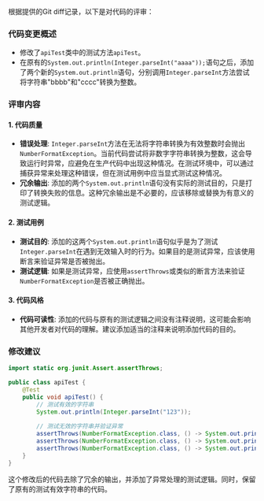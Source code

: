 根据提供的Git diff记录，以下是对代码的评审：

### 代码变更概述
- 修改了`apiTest`类中的测试方法`apiTest`。
- 在原有的`System.out.println(Integer.parseInt("aaaa"));`语句之后，添加了两个新的`System.out.println`语句，分别调用`Integer.parseInt`方法尝试将字符串"bbbb"和"cccc"转换为整数。

### 评审内容

#### 1. 代码质量
- **错误处理**: `Integer.parseInt`方法在无法将字符串转换为有效整数时会抛出`NumberFormatException`。当前代码尝试将非数字字符串转换为整数，这会导致运行时异常，应避免在生产代码中出现这种情况。在测试环境中，可以通过捕获异常来处理这种错误，但在测试用例中应当显式测试这种情况。
- **冗余输出**: 添加的两个`System.out.println`语句没有实际的测试目的，只是打印了转换失败的信息。这种冗余输出是不必要的，应该移除或替换为有意义的测试逻辑。

#### 2. 测试用例
- **测试目的**: 添加的这两个`System.out.println`语句似乎是为了测试`Integer.parseInt`在遇到无效输入时的行为。如果目的是测试异常，应该使用断言来验证异常是否被抛出。
- **测试逻辑**: 如果是测试异常，应使用`assertThrows`或类似的断言方法来验证`NumberFormatException`是否被正确抛出。

#### 3. 代码风格
- **代码可读性**: 添加的代码与原有的测试逻辑之间没有注释说明，这可能会影响其他开发者对代码的理解。建议添加适当的注释来说明添加代码的目的。

### 修改建议
```java
import static org.junit.Assert.assertThrows;

public class apiTest {
    @Test
    public void apiTest() {
        // 测试有效的字符串
        System.out.println(Integer.parseInt("123"));
        
        // 测试无效的字符串并验证异常
        assertThrows(NumberFormatException.class, () -> System.out.println(Integer.parseInt("aaaa")));
        assertThrows(NumberFormatException.class, () -> System.out.println(Integer.parseInt("bbbb")));
        assertThrows(NumberFormatException.class, () -> System.out.println(Integer.parseInt("cccc")));
    }
}
```

这个修改后的代码去除了冗余的输出，并添加了异常处理的测试逻辑。同时，保留了原有的测试有效字符串的代码。